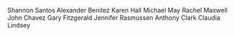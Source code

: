 Shannon Santos
Alexander Benitez
Karen Hall
Michael May
Rachel Maxwell
John Chavez
Gary Fitzgerald
Jennifer Rasmussen
Anthony Clark
Claudia Lindsey